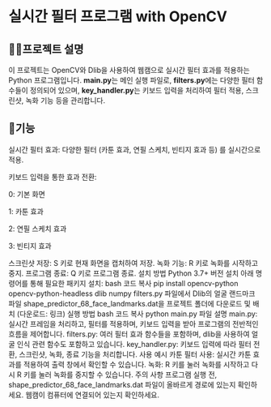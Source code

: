 # 실시간 필터 프로그램 with OpenCV
## 👨‍🏫프로젝트 설명

이 프로젝트는 OpenCV와 Dlib을 사용하여 웹캠으로 실시간 필터 효과를 적용하는 Python 프로그램입니다.
**main.py**는 메인 실행 파일로, **filters.py**에는 다양한 필터 함수들이 정의되어 있으며, **key_handler.py**는 키보드 입력을 처리하여 필터 적용, 스크린샷, 녹화 기능 등을 관리합니다.

## 📍기능

실시간 필터 효과: 다양한 필터 (카툰 효과, 연필 스케치, 빈티지 효과 등) 를 실시간으로 적용.

키보드 입력을 통한 효과 전환:

0: 기본 화면

1: 카툰 효과

2: 연필 스케치 효과

3: 빈티지 효과


스크린샷 저장: S 키로 현재 화면을 캡처하여 저장.
녹화 기능: R 키로 녹화를 시작하고 중지.
프로그램 종료: Q 키로 프로그램 종료.
설치 방법
Python 3.7+ 버전 설치
아래 명령어를 통해 필요한 패키지 설치:
bash
코드 복사
pip install opencv-python opencv-python-headless dlib numpy
filters.py 파일에서 Dlib의 얼굴 랜드마크 파일 shape_predictor_68_face_landmarks.dat을 프로젝트 폴더에 다운로드 및 배치 (다운로드: 링크)
실행 방법
bash
코드 복사
python main.py
파일 설명
main.py: 실시간 프레임을 처리하고, 필터를 적용하며, 키보드 입력을 받아 프로그램의 전반적인 흐름을 제어합니다.
filters.py: 여러 필터 효과 함수들을 포함하며, dlib을 사용하여 얼굴 인식 관련 함수도 포함하고 있습니다.
key_handler.py: 키보드 입력에 따라 필터 전환, 스크린샷, 녹화, 종료 기능을 처리합니다.
사용 예시
카툰 필터 사용: 실시간 카툰 효과를 적용하여 출력 창에서 확인할 수 있습니다.
녹화: R 키를 눌러 녹화를 시작하고 다시 R 키를 눌러 녹화를 중지할 수 있습니다.
주의 사항
프로그램 실행 전, shape_predictor_68_face_landmarks.dat 파일이 올바르게 경로에 있는지 확인하세요.
웹캠이 컴퓨터에 연결되어 있는지 확인하세요.
